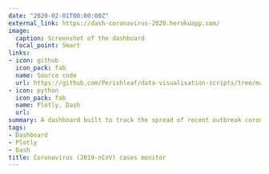 ```yaml
---
date: "2020-02-01T00:00:00Z"
external_link: https://dash-coronavirus-2020.herokuapp.com/
image:
  caption: Screenshot of the dashboard
  focal_point: Smart
links:
- icon: github
  icon_pack: fab
  name: Source code
  url: https://github.com/Perishleaf/data-visualisation-scripts/tree/master/dash-2019-coronavirus
- icon: python
  icon_pack: fab
  name: Plotly, Dash
  url: 
summary: A dashboard built to track the spread of recent outbreak coronavirus (2019-nCoV). From this dashboard, you can have a real-time overview of the numbers of global coronavirus cases, including confirmed, recovered and deaths cases, and their distribution on a world map.
tags:
- Dashboard
- Plotly
- Dash
title: Coronavirus (2019-nCoV) cases monitor
---
```

